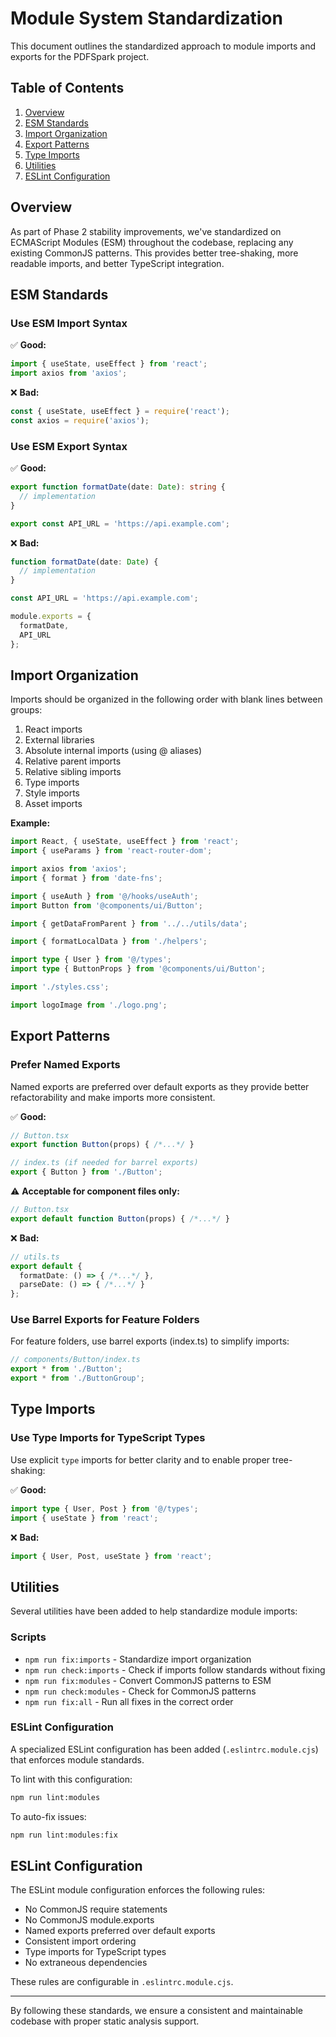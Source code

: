 # Module System Standardization

This document outlines the standardized approach to module imports and exports for the PDFSpark project.

## Table of Contents

1. [Overview](#overview)
2. [ESM Standards](#esm-standards)
3. [Import Organization](#import-organization)
4. [Export Patterns](#export-patterns)
5. [Type Imports](#type-imports)
6. [Utilities](#utilities)
7. [ESLint Configuration](#eslint-configuration)

## Overview

As part of Phase 2 stability improvements, we've standardized on ECMAScript Modules (ESM) throughout the codebase, replacing any existing CommonJS patterns. This provides better tree-shaking, more readable imports, and better TypeScript integration.

## ESM Standards

### Use ESM Import Syntax

✅ **Good:**
```typescript
import { useState, useEffect } from 'react';
import axios from 'axios';
```

❌ **Bad:**
```typescript
const { useState, useEffect } = require('react');
const axios = require('axios');
```

### Use ESM Export Syntax

✅ **Good:**
```typescript
export function formatDate(date: Date): string {
  // implementation
}

export const API_URL = 'https://api.example.com';
```

❌ **Bad:**
```typescript
function formatDate(date: Date) {
  // implementation
}

const API_URL = 'https://api.example.com';

module.exports = {
  formatDate,
  API_URL
};
```

## Import Organization

Imports should be organized in the following order with blank lines between groups:

1. React imports
2. External libraries
3. Absolute internal imports (using @ aliases)
4. Relative parent imports
5. Relative sibling imports
6. Type imports
7. Style imports
8. Asset imports

**Example:**
```typescript
import React, { useState, useEffect } from 'react';
import { useParams } from 'react-router-dom';

import axios from 'axios';
import { format } from 'date-fns';

import { useAuth } from '@/hooks/useAuth';
import Button from '@components/ui/Button';

import { getDataFromParent } from '../../utils/data';

import { formatLocalData } from './helpers';

import type { User } from '@/types';
import type { ButtonProps } from '@components/ui/Button';

import './styles.css';

import logoImage from './logo.png';
```

## Export Patterns

### Prefer Named Exports

Named exports are preferred over default exports as they provide better refactorability and make imports more consistent.

✅ **Good:**
```typescript
// Button.tsx
export function Button(props) { /*...*/ }

// index.ts (if needed for barrel exports)
export { Button } from './Button';
```

⚠️ **Acceptable for component files only:**
```typescript
// Button.tsx
export default function Button(props) { /*...*/ }
```

❌ **Bad:**
```typescript
// utils.ts
export default {
  formatDate: () => { /*...*/ },
  parseDate: () => { /*...*/ }
};
```

### Use Barrel Exports for Feature Folders

For feature folders, use barrel exports (index.ts) to simplify imports:

```typescript
// components/Button/index.ts
export * from './Button';
export * from './ButtonGroup';
```

## Type Imports

### Use Type Imports for TypeScript Types

Use explicit `type` imports for better clarity and to enable proper tree-shaking:

✅ **Good:**
```typescript
import type { User, Post } from '@/types';
import { useState } from 'react';
```

❌ **Bad:**
```typescript
import { User, Post, useState } from 'react';
```

## Utilities

Several utilities have been added to help standardize module imports:

### Scripts

- `npm run fix:imports` - Standardize import organization
- `npm run check:imports` - Check if imports follow standards without fixing
- `npm run fix:modules` - Convert CommonJS patterns to ESM
- `npm run check:modules` - Check for CommonJS patterns
- `npm run fix:all` - Run all fixes in the correct order

### ESLint Configuration

A specialized ESLint configuration has been added (`.eslintrc.module.cjs`) that enforces module standards.

To lint with this configuration:
```bash
npm run lint:modules
```

To auto-fix issues:
```bash
npm run lint:modules:fix
```

## ESLint Configuration

The ESLint module configuration enforces the following rules:

- No CommonJS require statements
- No CommonJS module.exports
- Named exports preferred over default exports
- Consistent import ordering
- Type imports for TypeScript types
- No extraneous dependencies

These rules are configurable in `.eslintrc.module.cjs`.

---

By following these standards, we ensure a consistent and maintainable codebase with proper static analysis support.